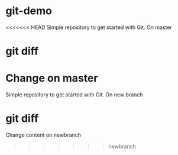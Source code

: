 # git-demo
<<<<<<< HEAD
Simple repository to get started with Git. On master

# git diff
Change on master
=======
Simple repository to get started with Git. On new branch

# git diff
Change content on newbranch
>>>>>>> newbranch
